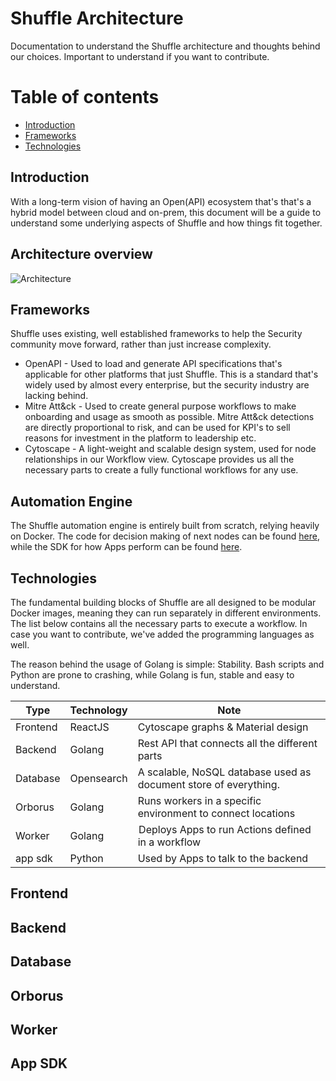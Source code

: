 # Shuffle Architecture
Documentation to understand the Shuffle architecture and thoughts behind our choices. Important to understand if you want to contribute.

# Table of contents
* [Introduction](#introduction)
* [Frameworks](#frameworks)
* [Technologies](#technologies)

## Introduction
With a long-term vision of having an Open(API) ecosystem that's that's a hybrid model between cloud and on-prem, this document will be a guide to understand some underlying aspects of Shuffle and how things fit together. 

## Architecture overview
![Architecture](https://github.com/frikky/shuffle-docs/blob/master/assets/shuffle_architecture.png?raw=true)

## Frameworks
Shuffle uses existing, well established frameworks to help the Security community move forward, rather than just increase complexity. 

* OpenAPI - Used to load and generate API specifications that's applicable for other platforms that just Shuffle. This is a standard that's widely used by almost every enterprise, but the security industry are lacking behind.
* Mitre Att&ck - Used to create general purpose workflows to make onboarding and usage as smooth as possible. Mitre Att&ck detections are directly proportional to risk, and can be used for KPI's to sell reasons for investment in the platform to leadership etc.
* Cytoscape - A light-weight and scalable design system, used for node relationships in our Workflow view. Cytoscape provides us all the necessary parts to create a fully functional workflows for any use. 

## Automation Engine
The Shuffle automation engine is entirely built from scratch, relying heavily on Docker. The code for decision making of next nodes can be found [here](https://github.com/frikky/Shuffle/blob/d77ae8260fd32691d8942dece1957915ba1ff3d5/backend/go-app/walkoff.go#L1251), while the SDK for how Apps perform can be found [here](https://github.com/frikky/Shuffle/blob/master/backend/app_sdk/app_base.py).  

## Technologies
The fundamental building blocks of Shuffle are all designed to be modular Docker images, meaning they can run separately in different environments. The list below contains all the necessary parts to execute a workflow. In case you want to contribute, we've added the programming languages as well.

The reason behind the usage of Golang is simple: Stability. Bash scripts and Python are prone to crashing, while Golang is fun, stable and easy to understand.

| Type | Technology | Note |
| ---- | ---------- | ---- |
| Frontend | ReactJS | Cytoscape graphs & Material design |
| Backend  | Golang | Rest API that connects all the different parts |
| Database | Opensearch | A scalable, NoSQL database used as document store of everything. |
| Orborus  | Golang | Runs workers in a specific environment to connect locations |
| Worker   | Golang | Deploys Apps to run Actions defined in a workflow |
| app sdk  | Python | Used by Apps to talk to the backend |

## Frontend
## Backend
## Database 
## Orborus 
## Worker 
## App SDK 
